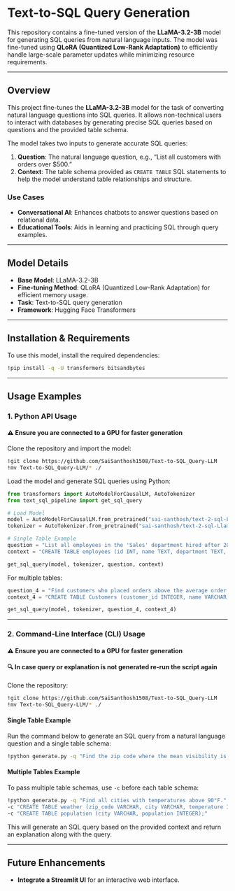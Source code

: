 # Text-to-SQL Query Generation

This repository contains a fine-tuned version of the **LLaMA-3.2-3B** model for generating SQL queries from natural language inputs. The model was fine-tuned using **QLoRA (Quantized Low-Rank Adaptation)** to efficiently handle large-scale parameter updates while minimizing resource requirements.

---
## Overview
This project fine-tunes the **LLaMA-3.2-3B** model for the task of converting natural language questions into SQL queries. It allows non-technical users to interact with databases by generating precise SQL queries based on questions and the provided table schema.

The model takes two inputs to generate accurate SQL queries:

1. **Question**: The natural language question, e.g., “List all customers with orders over $500.”  
2. **Context**: The table schema provided as `CREATE TABLE` SQL statements to help the model understand table relationships and structure.

### Use Cases
- **Conversational AI**: Enhances chatbots to answer questions based on relational data.
- **Educational Tools**: Aids in learning and practicing SQL through query examples.

---
## Model Details
- **Base Model**: LLaMA-3.2-3B  
- **Fine-tuning Method**: QLoRA (Quantized Low-Rank Adaptation) for efficient memory usage.  
- **Task**: Text-to-SQL query generation  
- **Framework**: Hugging Face Transformers  

---
## Installation & Requirements

To use this model, install the required dependencies:

```bash
!pip install -q -U transformers bitsandbytes
```

---
## Usage Examples
### **1. Python API Usage**
#### ⚠️ Ensure you are connected to a GPU for faster generation
Clone the repository and import the model:

```bash
!git clone https://github.com/SaiSanthosh1508/Text-to-SQL_Query-LLM
!mv Text-to-SQL_Query-LLM/* ./
```

Load the model and generate SQL queries using Python:

```python
from transformers import AutoModelForCausalLM, AutoTokenizer
from text_sql_pipeline import get_sql_query

# Load Model
model = AutoModelForCausalLM.from_pretrained("sai-santhosh/text-2-sql-Llama-3.2-3B", load_in_4bit=True)
tokenizer = AutoTokenizer.from_pretrained("sai-santhosh/text-2-sql-Llama-3.2-3B")

# Single Table Example
question = "List all employees in the 'Sales' department hired after 2020."
context = "CREATE TABLE employees (id INT, name TEXT, department TEXT, hire_date DATE);"

get_sql_query(model, tokenizer, question, context)
```

For multiple tables:

```python
question_4 = "Find customers who placed orders above the average order amount."
context_4 = "CREATE TABLE Customers (customer_id INTEGER, name VARCHAR); CREATE TABLE Orders (order_id INTEGER, customer_id INTEGER, amount INTEGER);"

get_sql_query(model, tokenizer, question_4, context_4)
```

---
### **2. Command-Line Interface (CLI) Usage**

#### ⚠️ Ensure you are connected to a GPU for faster generation
#### 🔍 In case query or explanation is not generated re-run the script again
Clone the repository:

```bash
!git clone https://github.com/SaiSanthosh1508/Text-to-SQL_Query-LLM
!mv Text-to-SQL_Query-LLM/* ./
```

#### **Single Table Example**
Run the command below to generate an SQL query from a natural language question and a single table schema:

```bash
!python generate.py -q "Find the zip code where the mean visibility is lower than 10." -c "CREATE TABLE weather (zip_code VARCHAR, mean_visibility_miles INTEGER);"
```

#### **Multiple Tables Example**
To pass multiple table schemas, use `-c` before each table schema:

```bash
!python generate.py -q "Find all cities with temperatures above 90°F." \
-c "CREATE TABLE weather (zip_code VARCHAR, city VARCHAR, temperature INTEGER);" \
-c "CREATE TABLE population (city VARCHAR, population INTEGER);"
```

This will generate an SQL query based on the provided context and return an explanation along with the query.

---
## Future Enhancements
- **Integrate a Streamlit UI** for an interactive web interface.
